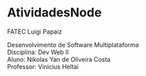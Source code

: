 # AtividadesNode

FATEC Luigi Papaiz

Desenvolvimento de Software Multiplataforma <br>
Disciplina: Dev Web II <br>
Aluno: Níkolas Yan de Oliveira Costa <br>
Professor: Vinicius Heltai <br>

